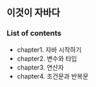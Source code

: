 ## 이것이 자바다 
### List of contents
- chapter1. 자바 시작하기
- chapter2. 변수와 타입
- chapter3. 연산자
- chapter4. 조건문과 반복문